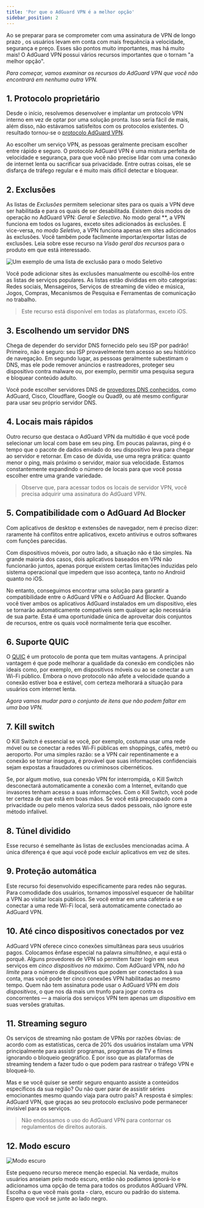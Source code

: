 ```yaml
---
title: 'Por que o AdGuard VPN é a melhor opção'
sidebar_position: 2
---
```


Ao se preparar para se comprometer com uma assinatura de VPN de longo prazo [](subscription.md), os usuários levam em conta com mais frequência a velocidade, segurança e preço. Esses são pontos muito importantes, mas há muito mais! O AdGuard VPN possui vários recursos importantes que o tornam "a melhor opção".

*Para começar, vamos examinar os recursos do AdGuard VPN que você não encontrará em nenhuma outra VPN.*

## 1. Protocolo proprietário

Desde o início, resolvemos desenvolver e implantar um protocolo VPN interno em vez de optar por uma solução pronta. Isso seria fácil de mais, além disso, não estávamos satisfeitos com os protocolos existentes. O resultado tornou-se o [protocolo AdGuard VPN](adguard-vpn-protocol.mdx).

Ao escolher um serviço VPN, as pessoas geralmente precisam escolher entre rápido e seguro. O protocolo AdGuard VPN é uma mistura perfeita de velocidade e segurança, para que você não precise lidar com uma conexão de internet lenta ou sacrificar sua privacidade. Entre outras coisas, ele se disfarça de tráfego regular e é muito mais difícil detectar e bloquear.

## 2. Exclusões

As listas de *Exclusões* permitem selecionar sites para os quais a VPN deve ser habilitada e para os quais de ser desabilitada. Existem dois modos de operação no AdGuard VPN: *Geral* e *Selectivo*. No modo geral **, a VPN funciona em todos os lugares, exceto sites adicionados às exclusões. E vice-versa, no *modo Seletivo*, a VPN funciona apenas em sites adicionados às exclusões. Você também pode facilmente importar/exportar listas de exclusões. Leia sobre esse recurso na *Visão geral dos recursos* para o produto em que está interessado.

![Um exemplo de uma lista de exclusão para o modo Seletivo](https://cdn.adguardvpn.com/public/Adguard/Blog/vpn_export_exclusions.png)

Você pode adicionar sites às exclusões manualmente ou escolhê-los entre as listas de serviços populares. As listas estão divididas em oito categorias: Redes sociais, Mensageiros, Serviços de streaming de vídeo e música, Jogos, Compras, Mecanismos de Pesquisa e Ferramentas de comunicação no trabalho.

> Este recurso está disponível em todas as plataformas, exceto iOS.

## 3. Escolhendo um servidor DNS

Chega de depender do servidor DNS fornecido pelo seu ISP por padrão! Primeiro, não é seguro: seu ISP provavelmente tem acesso ao seu histórico de navegação. Em segundo lugar, as pessoas geralmente subestimam o DNS, mas ele pode remover anúncios e rastreadores, proteger seu dispositivo contra malware ou, por exemplo, permitir uma pesquisa segura e bloquear conteúdo adulto.

Você pode escolher servidores DNS de [provedores DNS conhecidos](https://adguard-dns.io/kb/general/dns-providers/), como AdGuard, Cisco, Cloudflare, Google ou Quad9, ou até mesmo configurar para usar seu próprio servidor DNS.

## 4. Locais mais rápidos

Outro recurso que destaca o AdGuard VPN da multidão é que você pode selecionar um local com base em seu ping. Em poucas palavras, ping é o tempo que o pacote de dados enviado do seu dispositivo leva para chegar ao servidor e retornar. Em caso de dúvida, use uma regra prática: quanto menor o ping, mais próximo o servidor, maior sua velocidade. Estamos constantemente expandindo o número de locais para que você possa escolher entre uma grande variedade.

> Observe que, para acessar todos os locais de servidor VPN, você precisa adquirir uma assinatura do AdGuard VPN.

## 5. Compatibilidade com o AdGuard Ad Blocker

Com aplicativos de desktop e extensões de navegador, nem é preciso dizer: raramente há conflitos entre aplicativos, exceto antivírus e outros softwares com funções parecidas.

Com dispositivos móveis, por outro lado, a situação não é tão simples. Na grande maioria dos casos, dois aplicativos baseados em VPN não funcionarão juntos, apenas porque existem certas limitações induzidas pelo sistema operacional que impedem que isso aconteça, tanto no Android quanto no iOS.

No entanto, conseguimos encontrar uma solução para garantir a compatibilidade entre o AdGuard VPN e o AdGuard Ad Blocker. Quando você tiver ambos os aplicativos AdGuard instalados em um dispositivo, eles se tornarão automaticamente compatíveis sem qualquer ação necessária de sua parte. Esta é uma oportunidade única de aproveitar dois conjuntos de recursos, entre os quais você normalmente teria que escolher.

## 6. Suporte QUIC

O [QUIC](https://adguard.com/blog/dns-over-quic.html) é um protocolo de ponta que tem muitas vantagens. A principal vantagem é que pode melhorar a qualidade da conexão em condições não ideais como, por exemplo, em dispositivos móveis ou ao se conectar a um Wi-Fi público. Embora o novo protocolo não afete a velocidade quando a conexão estiver boa e estável, com certeza melhorará a situação para usuários com internet lenta.

*Agora vamos mudar para o conjunto de itens que não podem faltar em uma boa VPN.*

## 7. Kill switch

O Kill Switch é essencial se você, por exemplo, costuma usar uma rede móvel ou se conectar a redes Wi-Fi públicas em shoppings, cafés, metrô ou aeroporto. Por uma simples razão: se a VPN cair repentinamente e a conexão se tornar insegura, é provável que suas informações confidenciais sejam expostas a fraudadores ou criminosos cibernéticos.

Se, por algum motivo, sua conexão VPN for interrompida, o Kill Switch desconectará automaticamente a conexão com a Internet, evitando que invasores tenham acesso a suas informações. Com o Kill Switch, você pode ter certeza de que está em boas mãos. Se você está preocupado com a privacidade ou pelo menos valoriza seus dados pessoais, não ignore este método infalível.

## 8. Túnel dividido

Esse recurso é semelhante às listas de exclusões mencionadas acima. A única diferença é que aqui você pode excluir aplicativos em vez de sites.

## 9. Proteção automática

Este recurso foi desenvolvido especificamente para redes não seguras. Para comodidade dos usuários, tornamos impossível esquecer de habilitar a VPN ao visitar locais públicos. Se você entrar em uma cafeteria e se conectar a uma rede Wi-Fi local, será automaticamente conectado ao AdGuard VPN.

## 10. Até cinco dispositivos conectados por vez

AdGuard VPN oferece cinco conexões simultâneas para seus usuários pagos. Colocamos ênfase especial na palavra *simultâneo*, e aqui está o porquê. Alguns provedores de VPN só permitem fazer login em seus serviços em *cinco dispositivos no máximo*. Com AdGuard VPN, *não há limite* para o número de dispositivos que podem ser conectados à sua conta, mas você pode ter cinco conexões VPN habilitadas ao mesmo tempo. Quem não tem assinatura pode usar o AdGuard VPN em *dois dispositivos*, o que nos dá mais um trunfo para jogar contra os concorrentes — a maioria dos serviços VPN tem apenas *um dispositivo* em suas versões gratuitas.

## 11. Streaming seguro

Os serviços de streaming não gostam de VPNs por razões óbvias: de acordo com as estatísticas, cerca de 20% dos usuários instalam uma VPN principalmente para assistir programas, programas de TV e filmes ignorando o bloqueio geográfico. É por isso que as plataformas de streaming tendem a fazer tudo o que podem para rastrear o tráfego VPN e bloqueá-lo.

Mas e se você quiser se sentir seguro enquanto assiste a conteúdos específicos da sua região? Ou não quer parar de assistir séries emocionantes mesmo quando viaja para outro país? A resposta é simples: AdGuard VPN, que graças ao seu protocolo exclusivo pode permanecer invisível para os serviços.

> Não endossamos o uso do AdGuard VPN para contornar os regulamentos de direitos autorais.

## 12. Modo escuro

![Modo escuro](https://cdn.adguardvpn.com/public/Adguard/Blog/vpn/main_en_black.png)

Este pequeno recurso merece menção especial. Na verdade, muitos usuários anseiam pelo modo escuro, então não podíamos ignorá-lo e adicionamos uma opção de tema para todos os produtos AdGuard VPN. Escolha o que você mais gosta - claro, escuro ou padrão do sistema. Espero que você se junte ao lado negro.
